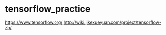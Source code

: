 # tensorflow_practice

https://www.tensorflow.org/
http://wiki.jikexueyuan.com/project/tensorflow-zh/
